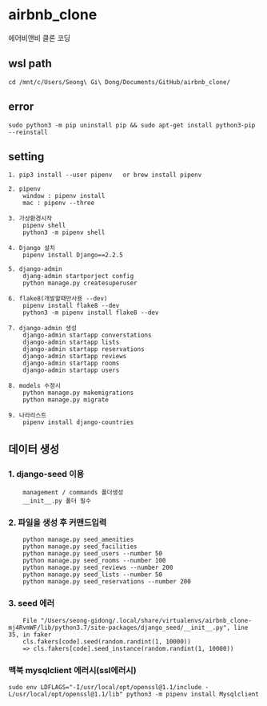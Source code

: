 # airbnb_clone

에어비앤비 클론 코딩

## wsl path

    cd /mnt/c/Users/Seong\ Gi\ Dong/Documents/GitHub/airbnb_clone/

## error

    sudo python3 -m pip uninstall pip && sudo apt-get install python3-pip --reinstall

## setting

    1. pip3 install --user pipenv   or brew install pipenv

    2. pipenv
        window : pipenv install
        mac : pipenv --three

    3. 가상환경시작
        pipenv shell
        python3 -m pipenv shell

    4. Django 설치
        pipenv install Django==2.2.5

    5. django-admin
        djang-admin startporject config
        python manage.py createsuperuser

    6. flake8(개발할때만사용 --dev)
        pipenv install flake8 --dev
        python3 -m pipenv install flake8 --dev

    7. django-admin 생성
        django-admin startapp converstations
        django-admin startapp lists
        django-admin startapp reservations
        django-admin startapp reviews
        django-admin startapp rooms
        django-admin startapp users

    8. models 수정시
        python manage.py makemigrations
        python manage.py migrate

    9. 나라리스트
        pipenv install django-countries

## 데이터 생성

### 1. django-seed 이용

        management / commands 폴더생성
        __init__.py 폴더 필수

### 2. 파일을 생성 후 커맨드입력

        python manage.py seed_amenities
        python manage.py seed_facilities
        python manage.py seed_users --number 50
        python manage.py seed_rooms --number 100
        python manage.py seed_reviews --number 200
        python manage.py seed_lists --number 50
        python manage.py seed_reservations --number 200

### 3. seed 에러

        File "/Users/seong-gidong/.local/share/virtualenvs/airbnb_clone-mj4RvmWF/lib/python3.7/site-packages/django_seed/__init__.py", line 35, in faker
        cls.fakers[code].seed(random.randint(1, 10000))
        => cls.fakers[code].seed_instance(random.randint(1, 10000))

### 맥북 mysqlclient 에러시(ssl에러시)

    sudo env LDFLAGS="-I/usr/local/opt/openssl@1.1/include -L/usr/local/opt/openssl@1.1/lib" python3 -m pipenv install Mysqlclient
